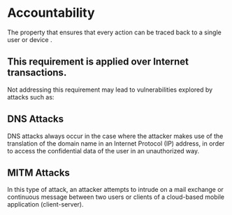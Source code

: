 # Accountability
The property that ensures that every action can be traced back to a single user or device .  

## This requirement is applied over Internet transactions.  

Not addressing this requirement may lead to vulnerabilities explored by attacks such as:

## DNS Attacks                                                                
DNS attacks always occur in the case where the attacker makes use of the translation of the domain name in an Internet Protocol (IP) address, in order to access the confidential data of the user in an unauthorized way. 
## MITM Attacks                                                 
In this type of attack, an attacker attempts to intrude on a mail exchange or continuous message between two users or clients of a cloud-based mobile application (client-server).   

